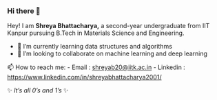 ### Hi there 👋

Hey! I am **Shreya Bhattacharya,** a second-year undergraduate from IIT Kanpur pursuing B.Tech in Materials Science and Engineering. 

- 🌱 I’m currently learning data structures and algorithms
- 👯 I’m looking to collaborate on machine learning and deep learning

📫 How to reach me: 
        - Email : shreyab20@iitk.ac.in
        - Linkedin : https://www.linkedin.com/in/shreyabhattacharya2001/

 ✨ _It’s all 0’s and 1’s_ ✨
<!--
**shreyabhatta/shreyabhatta** is a ✨ _special_ ✨ repository because its `README.md` (this file) appears on your GitHub profile.

Here are some ideas to get you started:

- 🔭 I’m currently working on ...
- 🌱 I’m currently learning ...
- 👯 I’m looking to collaborate on ...
- 🤔 I’m looking for help with ...
- 💬 Ask me about ...
- 📫 How to reach me: ...
- 😄 Pronouns: ...
- ⚡ Fun fact: ...
-->
